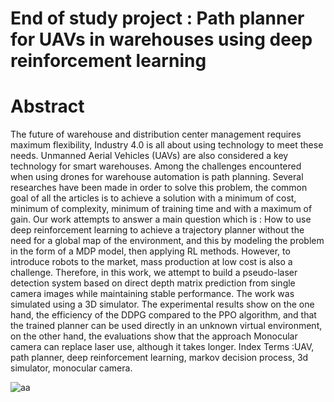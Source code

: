 # End of study project : Path planner for UAVs in warehouses using deep reinforcement learning

# Abstract 

The future of warehouse and distribution center management requires maximum flexibility,
Industry 4.0 is all about using technology to meet these needs. Unmanned Aerial Vehicles
(UAVs) are also considered a key technology for smart warehouses. Among the challenges encountered
when using drones for warehouse automation is path planning. Several researches
have been made in order to solve this problem, the common goal of all the articles is to
achieve a solution with a minimum of cost, minimum of complexity, minimum of training
time and with a maximum of gain. Our work attempts to answer a main question which is :
How to use deep reinforcement learning to achieve a trajectory planner without the need
for a global map of the environment, and this by modeling the problem in the form of a
MDP model, then applying RL methods. However, to introduce robots to the market, mass
production at low cost is also a challenge. Therefore, in this work, we attempt to build a
pseudo-laser detection system based on direct depth matrix prediction from single camera
images while maintaining stable performance. The work was simulated using a 3D simulator.
The experimental results show on the one hand, the efficiency of the DDPG compared to the
PPO algorithm, and that the trained planner can be used directly in an unknown virtual
environment, on the other hand, the evaluations show that the approach Monocular camera
can replace laser use, although it takes longer.
Index Terms :UAV, path planner, deep reinforcement learning, markov decision process,
3d simulator, monocular camera.

![aa](https://user-images.githubusercontent.com/67968836/218234673-f7a4f1c9-5f33-40a1-b739-2c018aa6f53e.jpg)
